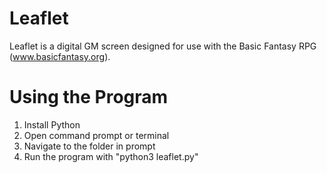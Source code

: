 # Leaflet
Leaflet is a digital GM screen designed for use with the Basic Fantasy RPG (www.basicfantasy.org).


# Using the Program
1. Install Python
2. Open command prompt or terminal
3. Navigate to the folder in prompt
4. Run the program with "python3 leaflet.py"